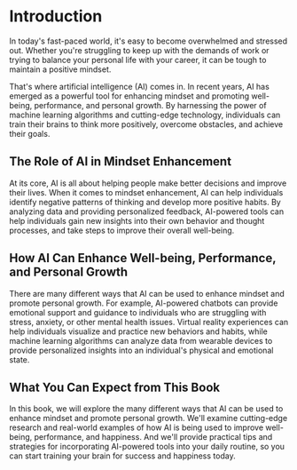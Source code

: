 Introduction
============

In today's fast-paced world, it's easy to become overwhelmed and stressed out. Whether you're struggling to keep up with the demands of work or trying to balance your personal life with your career, it can be tough to maintain a positive mindset.

That's where artificial intelligence (AI) comes in. In recent years, AI has emerged as a powerful tool for enhancing mindset and promoting well-being, performance, and personal growth. By harnessing the power of machine learning algorithms and cutting-edge technology, individuals can train their brains to think more positively, overcome obstacles, and achieve their goals.

The Role of AI in Mindset Enhancement
-------------------------------------

At its core, AI is all about helping people make better decisions and improve their lives. When it comes to mindset enhancement, AI can help individuals identify negative patterns of thinking and develop more positive habits. By analyzing data and providing personalized feedback, AI-powered tools can help individuals gain new insights into their own behavior and thought processes, and take steps to improve their overall well-being.

How AI Can Enhance Well-being, Performance, and Personal Growth
---------------------------------------------------------------

There are many different ways that AI can be used to enhance mindset and promote personal growth. For example, AI-powered chatbots can provide emotional support and guidance to individuals who are struggling with stress, anxiety, or other mental health issues. Virtual reality experiences can help individuals visualize and practice new behaviors and habits, while machine learning algorithms can analyze data from wearable devices to provide personalized insights into an individual's physical and emotional state.

What You Can Expect from This Book
----------------------------------

In this book, we will explore the many different ways that AI can be used to enhance mindset and promote personal growth. We'll examine cutting-edge research and real-world examples of how AI is being used to improve well-being, performance, and happiness. And we'll provide practical tips and strategies for incorporating AI-powered tools into your daily routine, so you can start training your brain for success and happiness today.
